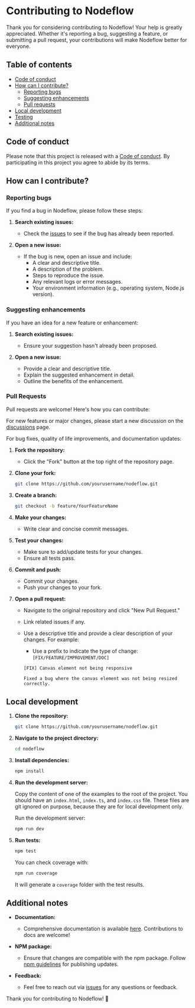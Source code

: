 # Contributing to Nodeflow

Thank you for considering contributing to Nodeflow! Your help is greatly appreciated. Whether it's reporting a bug, suggesting a feature, or submitting a pull request, your contributions will make Nodeflow better for everyone.

## Table of contents

- [Code of conduct](#code-of-conduct)
- [How can I contribute?](#how-can-i-contribute)
  - [Reporting bugs](#reporting-bugs)
  - [Suggesting enhancements](#suggesting-enhancements)
  - [Pull requests](#pull-requests)
- [Local development](#local-development)
- [Testing](#testing)
- [Additional notes](#additional-notes)

## Code of conduct

Please note that this project is released with a [Code of conduct](CODE_OF_CONDUCT.md). By participating in this project you agree to abide by its terms.

## How can I contribute?

### Reporting bugs

If you find a bug in Nodeflow, please follow these steps:

1. **Search existing issues:**

   - Check the [issues](https://github.com/yourusername/nodeflow/issues) to see if the bug has already been reported.

2. **Open a new issue:**
   - If the bug is new, open an issue and include:
     - A clear and descriptive title.
     - A description of the problem.
     - Steps to reproduce the issue.
     - Any relevant logs or error messages.
     - Your environment information (e.g., operating system, Node.js version).

### Suggesting enhancements

If you have an idea for a new feature or enhancement:

1. **Search existing issues:**

   - Ensure your suggestion hasn't already been proposed.

2. **Open a new issue:**
   - Provide a clear and descriptive title.
   - Explain the suggested enhancement in detail.
   - Outline the benefits of the enhancement.

### Pull Requests

Pull requests are welcome! Here's how you can contribute:

For new features or major changes, please start a new discussion on the [discussions](https://github.com/santiagogdo/nodeflow/discussions) page.

For bug fixes, quality of life improvements, and documentation updates:

1. **Fork the repository:**

   - Click the "Fork" button at the top right of the repository page.

2. **Clone your fork:**

   ```bash
   git clone https://github.com/yourusername/nodeflow.git
   ```

3. **Create a branch:**

   ```bash
   git checkout -b feature/YourFeatureName
   ```

4. **Make your changes:**

   - Write clear and concise commit messages.

5. **Test your changes:**

   - Make sure to add/update tests for your changes.
   - Ensure all tests pass.

6. **Commit and push:**

   - Commit your changes.
   - Push your changes to your fork.

7. **Open a pull request:**

   - Navigate to the original repository and click "New Pull Request."
   - Link related issues if any.
   - Use a descriptive title and provide a clear description of your changes. For example:

     - Use a prefix to indicate the type of change: `[FIX/FEATURE/IMPROVEMENT/DOC]`

     ```
     [FIX] Canvas element not being responsive

     Fixed a bug where the canvas element was not being resized correctly.
     ```

## Local development

1. **Clone the repository:**

   ```bash
   git clone https://github.com/yourusername/nodeflow.git
   ```

2. **Navigate to the project directory:**

   ```bash
   cd nodeflow
   ```

3. **Install dependencies:**

   ```bash
   npm install
   ```

4. **Run the development server:**

   Copy the content of one of the examples to the root of the project. You should have an `index.html`, `index.ts`, and `index.css` file. These files are git ignored on purpose, because they are for local development only.

   Run the development server:

   ```bash
   npm run dev
   ```

5. **Run tests:**

   ```bash
   npm test
   ```

   You can check coverage with:

   ```bash
   npm run coverage
   ```

   It will generate a `coverage` folder with the test results.

## Additional notes

- **Documentation:**

  - Comprehensive documentation is available [here](./docs). Contributions to docs are welcome!

- **NPM package:**

  - Ensure that changes are compatible with the npm package. Follow [npm guidelines](https://docs.npmjs.com/) for publishing updates.

- **Feedback:**
  - Feel free to reach out via [issues](https://github.com/yourusername/nodeflow/issues) for any questions or feedback.

Thank you for contributing to Nodeflow! 🙏
